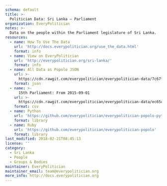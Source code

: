 ```yaml
---
schema: default
title: >-
  Politician Data: Sri Lanka — Parliament
organization: EveryPolitician
notes: >-
  Data on the people within the Parliament legislature of Sri Lanka.
resources:
  - name: How To Use The Data
    url: 'http://docs.everypolitician.org/use_the_data.html'
    format: info
  - name: View on EveryPolitician
    url: 'http://everypolitician.org/sri-lanka/'
    format: info
  - name: All Data as Popolo JSON
    url: >-
      https://cdn.rawgit.com/everypolitician/everypolitician-data/7c67f7601cdfb84f8923384a5a58c5033aaac075/data/Sri_Lanka/Parliament/ep-popolo-v1.0.json
    format: json
  - name: >-
      15th Parliament: From 2015-09-01
    url: >-
      https://cdn.rawgit.com/everypolitician/everypolitician-data/ec65c0562cf262622bd80edc1d403b7ba11807fe/data/Sri_Lanka/Parliament/term-15.csv
    format: csv
  - name: Python
    url: 'https://github.com/everypolitician/everypolitician-popolo-python'
    format: library
  - name: Ruby
    url: 'https://github.com/everypolitician/everypolitician-popolo'
    format: library
last_modified: 2018-02-21T08:45:13
license: ''
category:
  - Sri Lanka
  - People
  - Groups & Bodies
maintainer: EveryPolitician
maintainer_email: team@everypolitician.org
more_info: http://docs.everypolitician.org
---
```

